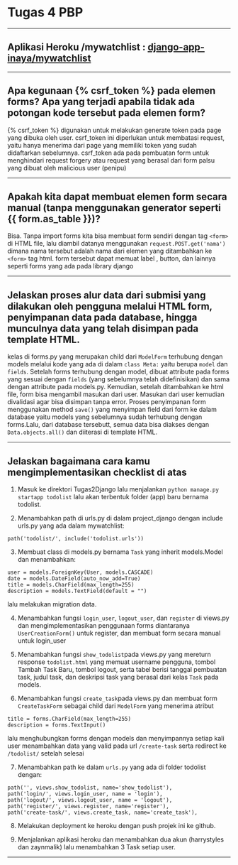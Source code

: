 # Tugas 4 PBP
---

## Aplikasi Heroku /mywatchlist : [django-app-inaya/mywatchlist](https://django-app-inaya.herokuapp.com/todolist)
---

## Apa kegunaan {% csrf_token %} pada elemen forms? Apa yang terjadi apabila tidak ada potongan kode tersebut pada elemen form?

{% csrf_token %} digunakan untuk melakukan generate token pada page yang dibuka oleh user. csrf_token ini diperlukan untuk membatasi request, yaitu hanya menerima dari page yang memiliki token yang sudah didaftarkan sebelumnya. csrf_token ada pada pembuatan form untuk menghindari request forgery atau request yang berasal dari form palsu yang dibuat oleh malicious user (penipu)


--- 

## Apakah kita dapat membuat elemen form secara manual (tanpa menggunakan generator seperti {{ form.as_table }})?
Bisa. Tanpa import forms kita bisa membuat form sendiri dengan tag `<form>` di HTML file, lalu diambil datanya menggunakan `request.POST.get('nama')` dimana nama tersebut adalah nama dari elemen yang ditambahkan ke `<form>` tag html. form tersebut dapat memuat label , button, dan lainnya seperti forms yang ada pada library django


--- 

## Jelaskan proses alur data dari submisi yang dilakukan oleh pengguna melalui HTML form, penyimpanan data pada database, hingga munculnya data yang telah disimpan pada template HTML.
kelas di forms.py yang merupakan child dari `ModelForm` terhubung dengan models melalui kode yang ada di dalam `class Meta:` yaitu berupa `model` dan `fields`. Setelah forms terhubung dengan model, dibuat attribute pada forms yang sesuai dengan `fields` (yang sebelumnya telah didefinisikan) dan sama dengan attribute pada models.py. Kemudian, setelah ditambahkan ke html file, form bisa mengambil masukan dari user. Masukan dari user kemudian divalidasi agar bisa disimpan tanpa error. Proses penyimpanan form menggunakan method `save()` yang menyimpan field dari form ke dalam database yaitu models yang sebelumnya sudah terhubung dengan forms.Lalu, dari database tersebutt, semua data bisa diakses dengan `Data.objects.all()` dan diiterasi di template HTML. 


---

## Jelaskan bagaimana cara kamu mengimplementasikan checklist di atas

1. Masuk ke direktori Tugas2Django lalu menjalankan ```python manage.py startapp todolist``` lalu akan terbentuk folder (app) baru bernama todolist.
 
2. Menambahkan path di urls.py di dalam project_django dengan include urls.py yang ada dalam mywatchlist:
```
path('todolist/', include('todolist.urls'))
```

3. Membuat class di models.py bernama `Task` yang inherit models.Model dan menambahkan:
```
user = models.ForeignKey(User, models.CASCADE)
date = models.DateField(auto_now_add=True)
title = models.CharField(max_length=255)
description = models.TextField(default = "")
```
lalu melakukan migration data.

4. Menambahkan fungsi `login_user`, `logout_user`, dan `register` di views.py dan mengimplementasikan penggunaan forms diantaranya `UserCreationForm()` untuk register, dan membuat form secara manual untuk login_user

5. Menambahkan fungsi `show_todolist`pada views.py yang mereturn response `todolist.html` yang memuat username pengguna, tombol Tambah Task Baru, tombol logout, serta tabel berisi tanggal pembuatan task, judul task, dan deskripsi task yang berasal dari kelas `Task` pada models.

6. Menambahkan fungsi `create_task`pada views.py dan membuat form `CreateTaskForm` sebagai child dari `ModelForm` yang menerima atribut
 ```
 title = forms.CharField(max_length=255)
 description = forms.TextInput()
 ```
lalu menghubungkan forms dengan models dan menyimpannya setiap kali user menambahkan data yang valid pada url  `/create-task` serta redirect ke `/todolist/` setelah selesai

7. Menambahkan path ke dalam `urls.py` yang ada di folder todolist dengan:
```
path('', views.show_todolist, name='show_todolist'),
path('login/', views.login_user, name = 'login'),
path('logout/', views.logout_user, name = 'logout'),
path('register/', views.register, name='register'),
path('create-task/', views.create_task, name='create_task'),

```
8. Melakukan deployment ke heroku dengan push projek ini ke github.

9. Menjalankan aplikasi heroku dan menambahkan dua akun (harrystyles dan zaynmalik) lalu menambahkan 3 Task setiap user.

--- 

